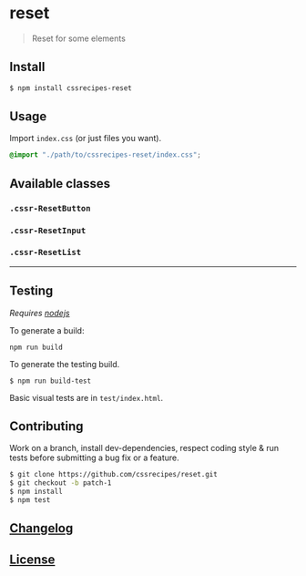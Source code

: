 # reset

> Reset for some elements

## Install

```sh
$ npm install cssrecipes-reset
```

## Usage

Import `index.css` (or just files you want).  

```css
@import "./path/to/cssrecipes-reset/index.css";
```

## Available classes

### `.cssr-ResetButton`

### `.cssr-ResetInput`

### `.cssr-ResetList`

---

## Testing

_Requires [nodejs](http://nodejs.org)_

To generate a build:

	npm run build

To generate the testing build.

	$ npm run build-test

Basic visual tests are in `test/index.html`.


## Contributing

Work on a branch, install dev-dependencies, respect coding style & run tests before submitting a bug fix or a feature.

```sh
$ git clone https://github.com/cssrecipes/reset.git
$ git checkout -b patch-1
$ npm install
$ npm test
```

## [Changelog](CHANGELOG.md)

## [License](LICENSE)
